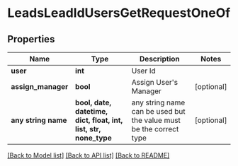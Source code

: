 # LeadsLeadIdUsersGetRequestOneOf


## Properties
Name | Type | Description | Notes
------------ | ------------- | ------------- | -------------
**user** | **int** | User Id | 
**assign_manager** | **bool** | Assign User&#39;s Manager | [optional] 
**any string name** | **bool, date, datetime, dict, float, int, list, str, none_type** | any string name can be used but the value must be the correct type | [optional]

[[Back to Model list]](../README.md#documentation-for-models) [[Back to API list]](../README.md#documentation-for-api-endpoints) [[Back to README]](../README.md)


